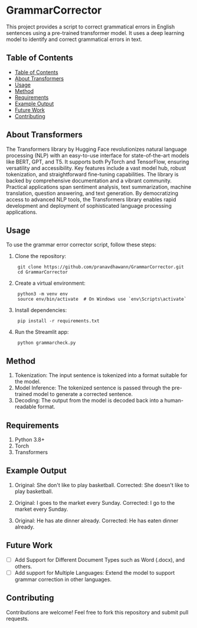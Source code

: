 # GrammarCorrector
This project provides a script to correct grammatical errors in English sentences using a pre-trained transformer model. It uses a deep learning model to identify and correct grammatical errors in text.

## Table of Contents
  - [Table of Contents](#table-of-contents)
  - [About Transformers](#about-transformers)
  - [Usage](#usage)
  - [Method](#method)
  - [Requirements](#requirements)
  - [Example Output](#example-output)
  - [Future Work](#future-work)
  - [Contributing](#contributing)

## About Transformers
The Transformers library by Hugging Face revolutionizes natural language processing (NLP) with an easy-to-use interface for state-of-the-art models like BERT, GPT, and T5. It supports both PyTorch and TensorFlow, ensuring versatility and accessibility. Key features include a vast model hub, robust tokenization, and straightforward fine-tuning capabilities. The library is backed by comprehensive documentation and a vibrant community. Practical applications span sentiment analysis, text summarization, machine translation, question answering, and text generation. By democratizing access to advanced NLP tools, the Transformers library enables rapid development and deployment of sophisticated language processing applications.

## Usage
To use the grammar error corrector script, follow these steps:

1. Clone the repository:
   ```
    git clone https://github.com/pranavdhawann/GrammarCorrector.git
    cd GrammarCorrector
   ```
2. Create a virtual environment:
   ```
    python3 -m venv env
    source env/bin/activate  # On Windows use `env\Scripts\activate`
   ```
3. Install dependencies:
   ```
    pip install -r requirements.txt
   ```
4. Run the Streamlit app:
   ```
    python grammarcheck.py
   ```

## Method
1. Tokenization: The input sentence is tokenized into a format suitable for the model.
2. Model Inference: The tokenized sentence is passed through the pre-trained model to generate a corrected sentence.
3. Decoding: The output from the model is decoded back into a human-readable format.

## Requirements
1. Python 3.8+
2. Torch
3. Transformers

## Example Output
1. Original: She don't like to play basketball.
   Corrected: She doesn't like to play basketball.

2. Original: I goes to the market every Sunday.
   Corrected: I go to the market every Sunday.

3. Original: He has ate dinner already.
   Corrected: He has eaten dinner already.
   
## Future Work
- [ ] Add Support for Different Document Types such as Word (.docx), and others.
- [ ] Add support for Multiple Languages: Extend the model to support grammar correction in other languages.

## Contributing
Contributions are welcome! Feel free to fork this repository and submit pull requests.
